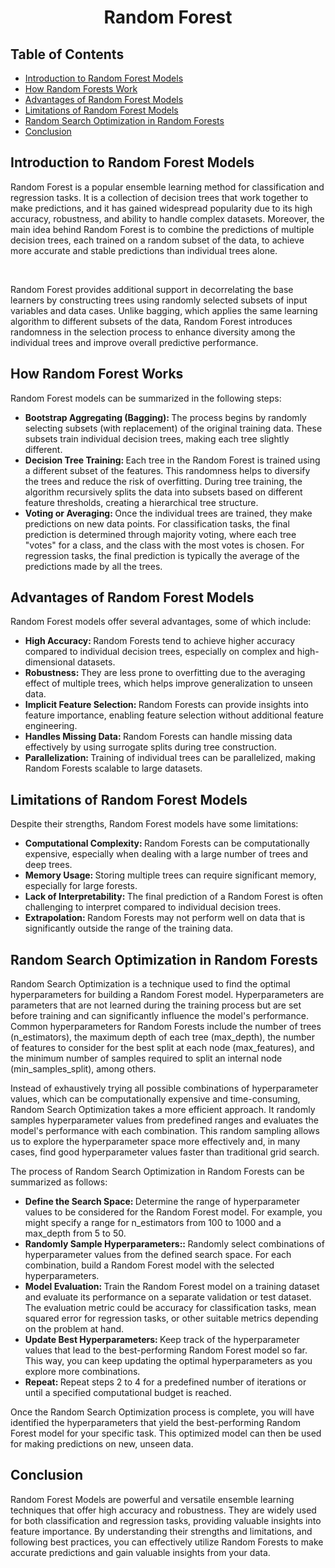 <h1 align = "center"> Random Forest </h1>
<h2 align = "left"> Table of Contents </h2>
<ul>
  <li> <a href = "#introduction"> Introduction to Random Forest Models </a> </li>
  <li> <a href = "#how-it-works"> How Random Forests Work </a> </li>
  <li> <a href = "#advantages"> Advantages of Random Forest Models </a> </li>
  <li> <a href = "#limitations"> Limitations of Random Forest Models </a> </li>
  <li> <a href = "#optimization"> Random Search Optimization in Random Forests </a> </li>
  <li> <a href = "#conclusion"> Conclusion </a> </li>
</ul>

<div id = "introduction">
<h2 align = "left"> Introduction to Random Forest Models </h2>
<p>Random Forest is a popular ensemble learning method for classification and regression tasks. It is a collection of decision trees that work together to make predictions, and it has gained widespread popularity due to its high accuracy, robustness, 
and ability to handle complex datasets. Moreover, the main idea behind Random Forest is to combine the predictions of multiple decision trees, each trained on a random subset of the data, to achieve more accurate and stable predictions than individual trees alone.</p>
<br>

<p> Random Forest provides additional support in decorrelating the base learners by constructing trees using randomly selected subsets of input variables and data cases. Unlike bagging, which applies the same learning algorithm to different subsets of the data, Random Forest introduces randomness in the selection process to enhance diversity among the individual trees and improve overall predictive performance.</p>

<div id = "how-it-works">
<h2 align = "left"> How Random Forest Works </h2>
Random Forest models can be summarized in the following steps:
<ul>
  <li> <strong> Bootstrap Aggregating (Bagging): </strong> The process begins by randomly selecting subsets (with replacement) of the original training data. These subsets train individual decision trees, making each tree slightly different. </li>
  <li> <strong> Decision Tree Training: </strong> Each tree in the Random Forest is trained using a different subset of the features. This randomness helps to diversify the trees and reduce the risk of overfitting. During tree training, the algorithm 
    recursively splits the data into subsets based on different feature thresholds, creating a hierarchical tree structure. </li>
  <li> <strong> Voting or Averaging: </strong> Once the individual trees are trained, they make predictions on new data points. For classification tasks, the final prediction is determined through majority voting, where each tree "votes" for a class, and the 
    class with the most votes is chosen. For regression tasks, the final prediction is typically the average of the predictions made by all the trees. </li>
</ul>
</div>

<div id = "advantages">
<h2 align = "left"> Advantages of Random Forest Models </h2>
Random Forest models offer several advantages, some of which include:
<ul>
  <li> <strong> High Accuracy: </strong> Random Forests tend to achieve higher accuracy compared to individual decision trees, especially on complex and high-dimensional datasets. </li>
  <li> <strong> Robustness: </strong> They are less prone to overfitting due to the averaging effect of multiple trees, which helps improve generalization to unseen data. </li>
  <li> <strong> Implicit Feature Selection: </strong> Random Forests can provide insights into feature importance, enabling feature selection without additional feature engineering.</li>
  <li> <strong> Handles Missing Data: </strong> Random Forests can handle missing data effectively by using surrogate splits during tree construction. </li>
  <li> <strong> Parallelization: </strong> Training of individual trees can be parallelized, making Random Forests scalable to large datasets. </li>
</ul>
</div>

<div id = "limitations">
<h2 align = "left"> Limitations of Random Forest Models </h2>
Despite their strengths, Random Forest models have some limitations:
<ul>
  <li> <strong> Computational Complexity: </strong> Random Forests can be computationally expensive, especially when dealing with a large number of trees and deep trees. </li>
  <li> <strong> Memory Usage: </strong> Storing multiple trees can require significant memory, especially for large forests. </li>
  <li> <strong> Lack of Interpretability: </strong> The final prediction of a Random Forest is often challenging to interpret compared to individual decision trees. </li>
  <li> <strong> Extrapolation: </strong> Random Forests may not perform well on data that is significantly outside the range of the training data. </li>
</ul>
</div>

<div id = "optimization">
<h2 align = "left"> Random Search Optimization in Random Forests </h2>
Random Search Optimization is a technique used to find the optimal hyperparameters for building a Random Forest model. Hyperparameters are parameters that are not learned during the training process but are set 
before training and can significantly influence the model's performance. Common hyperparameters for Random Forests include the number of trees (n_estimators), the maximum depth of each tree (max_depth), the number 
of features to consider for the best split at each node (max_features), and the minimum number of samples required to split an internal node (min_samples_split), among others.

Instead of exhaustively trying all possible combinations of hyperparameter values, which can be computationally expensive and time-consuming, Random Search Optimization takes a more efficient approach. It randomly 
samples hyperparameter values from predefined ranges and evaluates the model's performance with each combination. This random sampling allows us to explore the hyperparameter space more effectively and, in many 
cases, find good hyperparameter values faster than traditional grid search.

The process of Random Search Optimization in Random Forests can be summarized as follows:
<ul>
  <li> <strong> Define the Search Space: </strong> Determine the range of hyperparameter values to be considered for the Random Forest model. For example, you might specify a range for n_estimators from 100 to 
    1000 and a max_depth from 5 to 50. </li>
  <li> <strong> Randomly Sample Hyperparameters:: </strong> Randomly select combinations of hyperparameter values from the defined search space. For each combination, build a Random Forest model with the selected 
    hyperparameters. </li>
  <li> <strong> Model Evaluation: </strong> Train the Random Forest model on a training dataset and evaluate its performance on a separate validation or test dataset. The evaluation metric could be accuracy for 
    classification tasks, mean squared error for 
    regression tasks, or other suitable metrics depending on the problem at hand. </li>
  <li> <strong> Update Best Hyperparameters: </strong> Keep track of the hyperparameter values that lead to the best-performing Random Forest model so far. This way, you can keep updating the optimal 
    hyperparameters as you explore more combinations. </li>
  <li> <strong> Repeat: </strong> Repeat steps 2 to 4 for a predefined number of iterations or until a specified computational budget is reached. </li>
</ul>

Once the Random Search Optimization process is complete, you will have identified the hyperparameters that yield the best-performing Random Forest model for your specific task. This optimized model can then be 
used for making predictions on new, unseen data.
</div>

<div id = "conclusion">
<h2 align = "left"> Conclusion </h2>
Random Forest Models are powerful and versatile ensemble learning techniques that offer high accuracy and robustness. They are widely used for both classification and regression tasks, providing valuable insights 
into feature importance. By understanding their strengths and limitations, and following best practices, you can effectively utilize Random Forests to make accurate predictions and gain valuable insights from your 
data.
</div>
